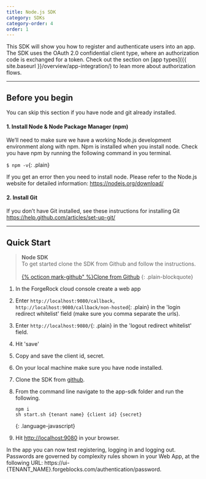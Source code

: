 ```yaml
---
title: Node.js SDK
category: SDKs
category-order: 4
order: 1
---
```



This SDK will show you how to register and authenticate users into an app. The SDK uses the OAuth 2.0 confidential client type, where an authorization code is exchanged for a token. Check out the section on [app types]({{ site.baseurl }}/overview/app-integration/) to lean more about authorization flows.

---

## Before you begin
You can skip this section if you have node and git already installed.


#### 1. Install Node & Node Package Manager (npm)
We’ll need to make sure we have a working Node.js development environment along with npm. Npm is installed when you install node. Check you have npm by running the following command in you terminal.

`$ npm -v`{: .plain}

If you get an error then you need to install node. Please refer to the Node.js website for detailed information: <a href="https://nodejs.org/download/" target="_blank">https://nodejs.org/download/</a>

#### 2. Install Git
If you don’t have Git installed, see these instructions for installing Git <a href="https://help.github.com/articles/set-up-git/" target="_blank">https://help.github.com/articles/set-up-git/</a>

---

## Quick Start

> **Node SDK** <br>
> To get started clone the SDK from Github and follow the instructions.<br><br>
> <a href="https://github.com/ForgeCloud/app-sdk" target="_blank" class="btn btn-secondary">{% octicon mark-github" %}Clone from Github</a>
{: .plain-blockquote}

1. In the ForgeRock cloud console create a web app
1. Enter `http://localhost:9080/callback, http://localhost:9080/callback/non-hosted`{: .plain} in the 'login redirect whitelist' field (make sure you comma separate the urls).
1. Enter `http://localhost:9080/`{: .plain} in the 'logout redirect whitelist' field.
1. Hit 'save'
1. Copy and save the client id, secret.
1. On your local machine make sure you have node installed.
1. Clone the SDK from <a href="https://github.com/ForgeCloud/app-sdk" target="_blank">github</a>.
1. From the command line navigate to the app-sdk folder and run the following.

    ```
    npm i
    sh start.sh {tenant name} {client id} {secret}
    ```
    {: .language-javascript}

1. Hit [http://localhost:9080](http://localhost:9080) in your browser.

In the app you can now test registering, logging in and logging out.  Passwords
are governed by complexity rules shown in your Web App, at the following URL:
https://ui-{TENANT_NAME}.forgeblocks.com/authentication/password.

<br><br>
